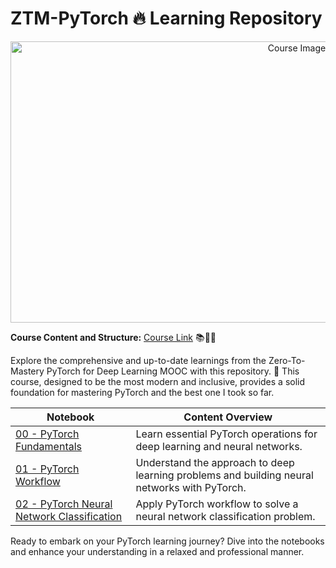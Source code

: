 # ZTM-PyTorch 🔥 Learning Repository
<p align="center">
  <img src="https://raw.githubusercontent.com/mrdbourke/pytorch-deep-learning/main/images/misc-pytorch-course-launch-cover-white-text-black-background.jpg"
       alt="Course Image" 
       width="900" 
       height="450" 
       style="display: block; margin: 0 auto" />
</p>

**Course Content and Structure:**
[Course Link](https://zerotomastery.io/courses/learn-pytorch/) 📚👨‍💻

Explore the comprehensive and up-to-date learnings from the Zero-To-Mastery PyTorch for Deep Learning MOOC with this repository. 🚀 This course, designed to be the most modern and inclusive, provides a solid foundation for mastering PyTorch and the best one I took so far.



| **Notebook** | **Content Overview** |
| ----- | ----- |
| [00 - PyTorch Fundamentals](https://github.com/kailas711/ZTM-PyTorch/blob/main/00.%20Fundementals.ipynb) | Learn essential PyTorch operations for deep learning and neural networks. | 
| [01 - PyTorch Workflow](https://github.com/kailas711/ZTM-PyTorch/blob/main/01.%20PyTorch%20Workflow%20Fundamentals.ipynb) | Understand the approach to deep learning problems and building neural networks with PyTorch.  | 
| [02 - PyTorch Neural Network Classification](https://github.com/kailas711/ZTM-PyTorch/blob/main/02.%20PyTorch%20Neural%20Network%20Classification.ipynb)| Apply PyTorch workflow to solve a neural network classification problem.  |

Ready to embark on your PyTorch learning journey? Dive into the notebooks and enhance your understanding in a relaxed and professional manner.
